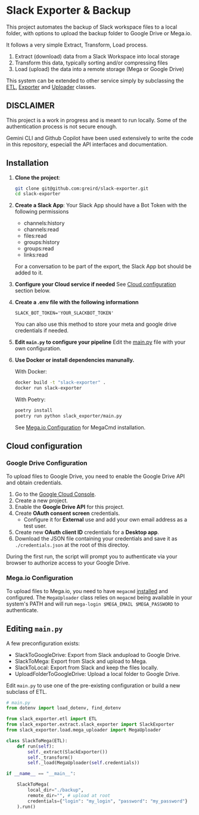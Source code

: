 # Slack Exporter & Backup

This project automates the backup of Slack workspace files to a local folder, with options to upload the backup folder to Google Drive or Mega.io.

It follows a very simple Extract, Transform, Load process.

1. Extract (download) data from a Slack Workspace into local storage
2. Transform this data, typically sorting and/or compressing files
3. Load (upload) the data into a remote storage (Mega or Google Drive)

This system can be extended to other service simply by subclassing the [ETL](/slack_exporter/etl.py), [Exporter](/slack_exporter/extract/exporter.py) and [Uploader](/slack_exporter/load/uploader.py) classes.


## DISCLAIMER

This project is a work in progress and is meant to run locally. Some of the authentication process is not secure enough.

Gemini CLI and Github Copilot have been used extensively to write the code in this repository, especiall the API interfaces and documentation.

## Installation

1.  **Clone the project**:
    ```bash
    git clone git@github.com:greird/slack-exporter.git
    cd slack-exporter
    ```

2.  **Create a Slack App**:
    Your Slack App should have a Bot Token with the following permissions
    - channels:history
    - channels:read
    - files:read
    - groups:history
    - groups:read
    - links:read

    For a conversation to be part of the export, the Slack App bot should be added to it.

3.  **Configure your Cloud service if needed**
    See [Cloud configuration](#cloud-configuration) section below.

4.  **Create a .env file with the following informationn**
    ```dotenv
    SLACK_BOT_TOKEN='YOUR_SLACKBOT_TOKEN'
    ```

    You can also use this method to store your meta and google drive credentials if needed.

5.  **Edit `main.py` to configure your pipeline**
    Edit the [main.py](/slack_exporter/main.py) file with your own configuration.

6.  **Use Docker or install dependencies manunally.**

    With Docker:
    ```bash
    docker build -t "slack-exporter" .
    docker run slack-exporter
    ```

    With Poetry:
    ```bash
    poetry install
    poetry run python slack_exporter/main.py
    ```

    See [Mega.io Configuration](#megaio-configuration) for MegaCmd installation.

## Cloud configuration

### Google Drive Configuration

To upload files to Google Drive, you need to enable the Google Drive API and obtain credentials.

1.  Go to the [Google Cloud Console](https://console.cloud.google.com/).
2.  Create a new project.
3.  Enable the **Google Drive API** for this project.
4.  Create **OAuth consent screen** credentials.
    - Configure it for **External** use and add your own email address as a test user.
5.  Create new **OAuth client ID** credentials for a **Desktop app**.
6.  Download the JSON file containing your credentials and save it as `./credentials.json` at the root of this directoy.

During the first run, the script will prompt you to authenticate via your browser to authorize access to your Google Drive.

### Mega.io Configuration

To upload files to Mega.io, you need to have `megacmd` [installed](https://github.com/meganz/megacmd) and configured. The `MegaUploader` class relies on `megacmd` being available in your system's PATH and will run `mega-login $MEGA_EMAIL $MEGA_PASSWORD` to authenticate.

## Editing `main.py`

A few preconfiguration exists:
- SlackToGoogleDrive: Export from Slack andupload to Google Drive.
- SlackToMega: Export from Slack and upload to Mega.
- SlackToLocal: Export from Slack and keep the files locally.
- UploadFolderToGoogleDrive: Upload a local folder to Google Drive.

Edit `main.py` to use one of the pre-existing configuration or build a new subclass of ETL.

```py
# main.py
from dotenv import load_dotenv, find_dotenv

from slack_exporter.etl import ETL
from slack_exporter.extract.slack_exporter import SlackExporter
from slack_exporter.load.mega_uploader import MegaUploader

class SlackToMega(ETL):
    def run(self):
        self._extract(SlackExporter())
        self._transform()
        self._load(MegaUploader(self.credentials))

if __name__ == "__main__":

    SlackToMega(
        local_dir="./backup",
        remote_dir="", # upload at root
        credentials={"login": "my_login", "password": "my_password"}
    ).run()

```
